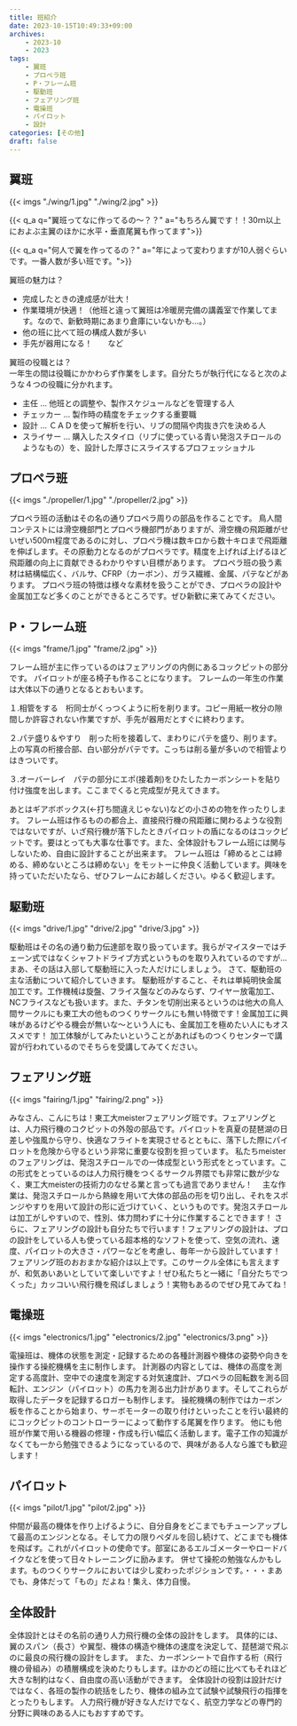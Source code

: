 ```yaml
---
title: 班紹介
date: 2023-10-15T10:49:33+09:00
archives:
    - 2023-10
    - 2023
tags:
    - 翼班
    - プロペラ班
    - P・フレーム班
    - 駆動班
    - フェアリング班
    - 電操班
    - パイロット
    - 設計
categories: [その他]
draft: false
---
```


## 翼班

{{< imgs "./wing/1.jpg" "./wing/2.jpg" >}}

{{< q_a q="翼班ってなに作ってるの～？？" a="もちろん翼です！！30ｍ以上におよぶ主翼のほかに水平・垂直尾翼も作ってます">}}

{{< q_a q="何人で翼を作ってるの？" a="年によって変わりますが10人弱ぐらいです。一番人数が多い班です。">}}

<div class="card m-2 bg-outline-primary">
    <div class="card-title bg-primary">
        <i class="bi bi-question-circle"></i> 翼班の魅力は？
    </div>
    <div class="card-body  text-start">
        <ul>
            <li>完成したときの達成感が壮大！</li>
            <li>作業環境が快適！（他班と違って翼班は冷暖房完備の講義室で作業してます。なので、新歓時期にあまり倉庫にいないかも…。）</li>
            <li>他の班に比べて班の構成人数が多い</li>
            <li>手先が器用になる！　　など</li>
        </ul>
    </div>
</div>


<div class="card m-2 bg-outline-primary">
    <div class="card-title bg-primary">
        <i class="bi bi-question-circle"></i> 翼班の役職とは？
    </div>
    <div class="card-body  text-start">
            一年生の間は役職にかかわらず作業をします。自分たちが執行代になると次のような４つの役職に分かれます。
        <ul>
            <li>主任 … 他班との調整や、製作スケジュールなどを管理する人</li>
            <li>チェッカー … 製作時の精度をチェックする重要職</li>
            <li>設計 … ＣＡＤを使って解析を行い、リブの間隔や肉抜き穴を決める人</li>
            <li>スライサー … 購入したスタイロ（リブに使っている青い発泡スチロールのようなもの）を、設計した厚さにスライスするプロフェッショナル</li>
        </ul>
    </div>
</div>

## プロペラ班

{{< imgs "./propeller/1.jpg" "./propeller/2.jpg" >}}

プロペラ班の活動はその名の通りプロペラ周りの部品を作ることです。
鳥人間コンテストには滑空機部門とプロペラ機部門がありますが、滑空機の飛距離がせいぜい500ｍ程度であるのに対し、プロペラ機は数キロから数十キロまで飛距離を伸ばします。その原動力となるのがプロペラです。精度を上げれば上げるほど飛距離の向上に貢献できるわかりやすい目標があります。 プロペラ班の扱う素材は結構幅広く、バルサ、CFRP（カーボン）、ガラス繊維、金属、パテなどがあります。
プロペラ班の特徴は様々な素材を扱うことができ、プロペラの設計や金属加工など多くのことができるところです。ぜひ新歓に来てみてください。

## P・フレーム班

{{< imgs "frame/1.jpg" "frame/2.jpg" >}}

フレーム班が主に作っているのはフェアリングの内側にあるコックピットの部分です。
パイロットが座る椅子も作ることになります。
フレームの一年生の作業は大体以下の通りとなるとおもいます。

１.相管をする　桁同士がくっつくように桁を削ります。コピー用紙一枚分の隙間しか許容されない作業ですが、手先が器用だとすぐに終わります。

２.パテ盛り＆やすり　削った桁を接着して、まわりにパテを盛り、削ります。上の写真の桁接合部、白い部分がパテです。こっちは削る量が多いので相管よりはきついです。

３.オーバーレイ　パテの部分にエポ(接着剤)をひたしたカーボンシートを貼り付け強度を出します。ここまでくると完成型が見えてきます。

あとはギアボボックス(←打ち間違えじゃない)などの小さめの物を作ったりします。
フレーム班は作るものの都合上、直接飛行機の飛距離に関わるような役割ではないですが、いざ飛行機が落下したときパイロットの盾になるのはコックピットです。要はとっても大事な仕事です。また、全体設計もフレーム班には関与しないため、自由に設計することが出来ます。
フレーム班は「締めるとこは締める、締めないところは締めない」をモットーに仲良く活動しています。興味を持っていただいたなら、ぜひフレームにお越しください。ゆるく歓迎します。

## 駆動班

{{< imgs "drive/1.jpg" "drive/2.jpg" "drive/3.jpg" >}}

駆動班はその名の通り動力伝達部を取り扱っています。我らがマイスターではチェーン式ではなくシャフトドライブ方式というものを取り入れているのですが…まあ、その話は入部して駆動班に入った人だけにしましょう。
さて、駆動班の主な活動について紹介していきます。
駆動班がすること、それは単純明快金属加工です。工作機械は旋盤、フライス盤などのみならず、ワイヤー放電加工、NCフライスなども扱います。また、チタンを切削出来るというのは他大の鳥人間サークルにも東工大の他ものつくりサークルにも無い特徴です！金属加工に興味があるけどやる機会が無いな～という人にも、金属加工を極めたい人にもオススメです！
加工体験がしてみたいということがあればものつくりセンターで講習が行われているのでそちらを受講してみてください。

## フェアリング班

{{< imgs "fairing/1.jpg" "fairing/2.png" >}}

みなさん、こんにちは！東工大meisterフェアリング班です。フェアリングとは、人力飛行機のコクピットの外殻の部品です。パイロットを真夏の琵琶湖の日差しや強風から守り、快適なフライトを実現させるとともに、落下した際にパイロットを危険から守るという非常に重要な役割を担っています。
私たちmeisterのフェアリングは、発泡スチロールでの一体成型という形式をとっています。この形式をとっているのは人力飛行機をつくるサークル界隈でも非常に数が少なく、東工大meisterの技術力のなせる業と言っても過言でありません！　
主な作業は、発泡スチロールから熱線を用いて大体の部品の形を切り出し、それをスポンジやすりを用いて設計の形に近づけていく、というものです。発泡スチロールは加工がしやすいので、性別、体力問わずに十分に作業することできます！
さらに、フェアリングの設計も自分たちで行います！フェアリングの設計は、プロの設計をしている人も使っている超本格的なソフトを使って、空気の流れ、速度、パイロットの大きさ・パワーなどを考慮し、毎年一から設計しています！
フェアリング班のおおまかな紹介は以上です。このサークル全体にも言えますが、和気あいあいとしていて楽しいですよ！ぜひ私たちと一緒に「自分たちでつくった」カッコいい飛行機を飛ばしましょう！実物もあるのでぜひ見てみてね！

## 電操班

{{< imgs "electronics/1.jpg" "electronics/2.jpg" "electronics/3.png" >}}

電操班は、機体の状態を測定・記録するための各種計測器や機体の姿勢や向きを操作する操舵機構を主に制作します。
計測器の内容としては、機体の高度を測定する高度計、空中での速度を測定する対気速度計、プロペラの回転数を測る回転計、エンジン（パイロット）の馬力を測る出力計があります。そしてこれらが取得したデータを記録するロガーも制作します。
操舵機構の制作ではカーボン板を作ることから始まり、サーボモーターの取り付けといったことを行い最終的にコックピットのコントローラーによって動作する尾翼を作ります。
他にも他班が作業で用いる機器の修理・作成も行い幅広く活動します。電子工作の知識がなくても一から勉強できるようになっているので、興味がある人なら誰でも歓迎します！

## パイロット

{{< imgs "pilot/1.jpg" "pilot/2.jpg" >}}

仲間が最高の機体を作り上げるように、自分自身をどこまでもチューンアップして最高のエンジンとなる。そして力の限りペダルを回し続けて、どこまでも機体を飛ばす。これがパイロットの使命です。部室にあるエルゴメーターやロードバイクなどを使って日々トレーニングに励みます。 併せて操舵の勉強なんかもします。ものつくりサークルにおいては少し変わったポジションです。・・・まあでも、身体だって「もの」だよね！集え、体力自慢。

## 全体設計

全体設計とはその名前の通り人力飛行機の全体の設計をします。
具体的には、翼のスパン（長さ）や翼型、機体の構造や機体の速度を決定して、琵琶湖で飛ぶのに最良の飛行機の設計をします。
また、カーボンシートで自作する桁（飛行機の骨組み）の積層構成を決めたりもします。ほかのどの班に比べてもそれほど大きな制約はなく、自由度の高い活動ができます。 全体設計の役割は設計だけではなく、各班の製作の統括をしたり、機体の組み立て試験や試験飛行の指揮をとったりもします。
人力飛行機が好きな人だけでなく、航空力学などの専門的分野に興味のある人にもおすすめです。
